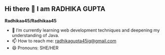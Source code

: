 ## Hi there 👋 I am RADHIKA GUPTA


**Radhikaa45/Radhikaa45** 
- 🌱 I’m currently learning web development techniques and deepening my understanding of Java.
- 📫 How to reach me: radhikagupta45ig@gmail.com
- 😄 Pronouns: SHE/HER
  
